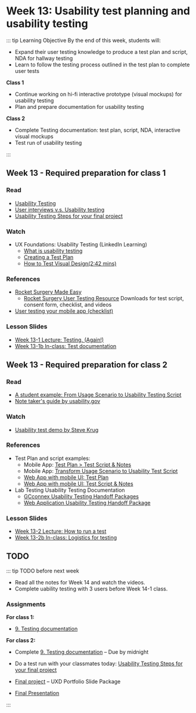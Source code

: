 # Week 13: Usability test planning and usability testing

::: tip Learning Objective 
By the end of this week, students will:

- Expand their user testing knowledge to produce a test plan and script, NDA for hallway testing
- Learn to follow the testing process outlined in the test plan to complete user tests 

**Class 1** 
- Continue working on hi-fi interactive prototype (visual mockups) for usability testing 
- Plan and prepare documentation for usability testing 

**Class 2** 
- Complete Testing documentation: test plan, script, NDA, interactive visual mockups
- Test run of usability testing

:::

## Week 13 - Required preparation for class 1

### Read
- [Usability Testing](https://www.usability.gov/how-to-and-tools/methods/usability-testing.html)
- [User interviews v.s. Usability testing](https://www.nngroup.com/articles/user-interviews/)
- [Usability Testing Steps for your final project](https://mad9034.github.io/F2020/modules/week13/UT-steps.html)

### Watch

- UX Foundations: Usability Testing (LinkedIn Learning)
  - [What is usability testing](https://www.linkedin.com/learning/ux-foundations-usability-testing/what-is-usability-testing?u=2199673)
  - [Creating a Test Plan](https://www.linkedin.com/learning/ux-foundations-usability-testing/creating-a-test-plan?resume=false&u=2199673)
  - [How to Test Visual Design(2:42 mins)](https://www.nngroup.com/videos/how-test-visual-design/)


### References

- [Rocket Surgery Made Easy](http://sensible.com/rsme.html)
  - [Rocket Surgery User Testing Resource](http://sensible.com/downloads-rsme.html) Downloads for test script, consent form, checklist, and videos
- [User testing your mobile app (checklist)](http://downloads.usertesting.com/white_papers/UT_Checklist_Apptesting_Final.pdf)

### Lesson Slides

- [Week 13-1 Lecture: Testing. (Again!)](https://drive.google.com/file/d/1O3lqecrP2aPHUEqPE_rKfjqw2F9GUB6N/view?usp=sharing)
- [Week 13-1b In-class: Test documentation](https://drive.google.com/file/d/10gR1vUIr5dxdc2B3PRAks_DIlO4Wky2H/view?usp=sharing)


## Week 13 - Required preparation for class 2

### Read

- [A student example: From Usage Scenario to Usability Testing Script](http://tiny.cc/x4qahz)
- [Note taker's guide by usability.gov](https://drive.google.com/file/d/1hY5bYEwERtWA3r8SVR9uiusl6yTXbAbK/view?usp=sharing)


### Watch

- [Usability test demo by Steve Krug](https://www.youtube.com/watch?v=QckIzHC99Xc&feature=youtu.be)


### References

- Test Plan and script examples:
  - Mobile App: [Test Plan > Test Script & Notes](https://drive.google.com/open?id=1Ruc3QFpdZgew3IsavQ566LXcR7P59L2w)
  - Mobile App: [Transform Usage Scenario to Usability Test Script](https://docs.google.com/document/d/11Wl25D13YRw-hFzv1go7S_J69QHwvK4EgwKS65-WHL4/edit?usp=sharing)
  - [Web App with mobile UI: Test Plan](https://drive.google.com/open?id=1NdBAWQovELzI6wvH1XM34m9GwFBksGKL) 
  - [Web App with mobile UI: Test Script & Notes](https://drive.google.com/open?id=1MEt24wiM2mu3qWL-O_3hUcDZV-q3p9uL)
- Lab Testing Usability Testing Documentation
  - [GCconnex Usability Testing Handoff Packages](https://drive.google.com/drive/folders/0B7eD7HfoYAG7WGRjTk4wSkFUdDQ?resourcekey=0-J9dfzfcbVdzFF0e4i69ihA&usp=sharing)
  - [Web Application Usability Testing Handoff Package](https://drive.google.com/drive/folders/0B7eD7HfoYAG7YXNQaV9fNWRWUTA?usp=sharing)


### Lesson Slides

- [Week 13-2 Lecture: How to run a test](https://drive.google.com/drive/folders/1NIPEEpSmhYMkEWt5WsQyFekJgUcB-2-y)
- [Week 13-2b In-class: Logistics for testing](https://drive.google.com/drive/folders/1NIPEEpSmhYMkEWt5WsQyFekJgUcB-2-y)


## TODO

::: tip TODO before next week

- Read all the notes for Week 14 and watch the videos.
- Complete uability testing with 3 users before Week 14-1 class. 

### Assignments

**For class 1:** 
- [9. Testing documentation](../../assignments/assg9.md)

**For class 2:** 
- Complete [9. Testing documentation](../../assignments/assg9.md) – Due by midnight
- Do a test run with your classmates today: [Usability Testing Steps for your final project](UT-steps.md)

- [Final project](../../assignments/proj.md) – UXD Portfolio Slide Package
- [Final Presentation](../../assignments/presentation.md)

:::
